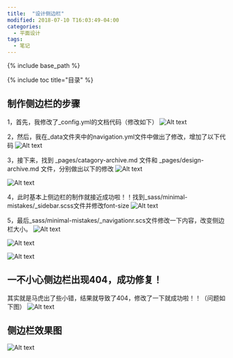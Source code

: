 ```yaml
---
title:  "设计侧边栏"
modified: 2018-07-10 T16:03:49-04:00
categories: 
  - 平面设计
tags:
  - 笔记
---
```


{% include base_path %}

{% include toc title="目录" %}


## 制作侧边栏的步骤
1，首先，我修改了_config.yml的文档代码（修改如下）
![Alt text](https://gitee.com/NFUNM171061397/minimal-mistakes/raw/master/images/%E5%B9%B3%E9%9D%A2%E8%AE%BE%E8%AE%A101.png)

2，然后，我在_data文件夹中的navigation.yml文件中做出了修改，增加了以下代码
![Alt text](https://gitee.com/NFUNM171061397/minimal-mistakes/raw/master/images/%E5%B9%B3%E9%9D%A2%E8%AE%BE%E8%AE%A102.png)

3，接下来，找到 _pages/catagory-archive.md 文件和 _pages/design-archive.md 文件，分别做出以下的修改
![Alt text](https://gitee.com/NFUNM171061397/minimal-mistakes/raw/master/images/%E5%B9%B3%E9%9D%A2%E8%AE%BE%E8%AE%A103.png)

![Alt text](https://gitee.com/NFUNM171061397/minimal-mistakes/raw/master/images/%E5%B9%B3%E9%9D%A2%E8%AE%BE%E8%AE%A104.png)

4，此时基本上侧边栏的制作就接近成功啦！！找到_sass/minimal-mistakes/_sidebar.scss文件并修改font-size
![Alt text](https://gitee.com/NFUNM171061397/minimal-mistakes/raw/master/images/%E5%B9%B3%E9%9D%A2%E8%AE%BE%E8%AE%A105.png)

5，最后_sass/minimal-mistakes/_navigationr.scs文件修改一下内容，改变侧边栏大小。
![Alt text](https://gitee.com/NFUNM171061397/minimal-mistakes/raw/master/images/%E5%B9%B3%E9%9D%A2%E8%AE%BE%E8%AE%A106.png)

![Alt text](https://gitee.com/NFUNM171061397/minimal-mistakes/raw/master/images/%E5%B9%B3%E9%9D%A2%E8%AE%BE%E8%AE%A107.png)

![Alt text](https://gitee.com/NFUNM171061397/minimal-mistakes/raw/master/images/%E5%B9%B3%E9%9D%A2%E8%AE%BE%E8%AE%A108.png)



## 一不小心侧边栏出现404，成功修复！

其实就是马虎出了些小错，结果就导致了404，修改了一下就成功啦！！（问题如下图）
![Alt text](https://gitee.com/NFUNM171061397/minimal-mistakes/raw/master/images/%E5%B9%B3%E9%9D%A2%E8%AE%BE%E8%AE%A109.png)

## 侧边栏效果图
![Alt text](https://gitee.com/NFUNM171061397/minimal-mistakes/raw/master/images/%E5%B9%B3%E9%9D%A2%E8%AE%BE%E8%AE%A110.png)